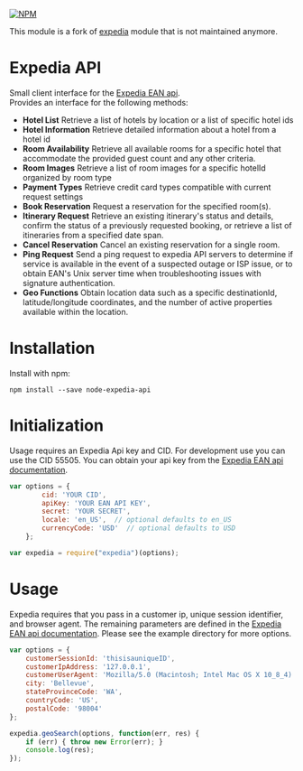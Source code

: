 [![NPM](https://nodei.co/npm/node-expedia-api.png)](https://nodei.co/npm/node-expedia-api/)

This module is a fork of [expedia](https://www.npmjs.com/package/expedia) module that is not maintained anymore.

# Expedia API

Small client interface for the [Expedia EAN api](http://developer.ean.com/).<br>
Provides an interface for the following methods:

- **Hotel List** Retrieve a list of hotels by location or a list of specific hotel ids
- **Hotel Information** Retrieve detailed information about a hotel from a hotel id
- **Room Availability** Retrieve all available rooms for a specific hotel that accommodate the provided guest count and any other criteria.
- **Room Images** Retrieve a list of room images for a specific hotelId organized by room type
- **Payment Types** Retrieve credit card types compatible with current request settings
- **Book Reservation** Request a reservation for the specified room(s).
- **Itinerary Request** Retrieve an existing itinerary's status and details, confirm the status of a previously requested booking, or retrieve a list of itineraries from a specified date span.
- **Cancel Reservation** Cancel an existing reservation for a single room.
- **Ping Request** Send a ping request to expedia API servers to determine if service is available in the event of a suspected outage or ISP issue, or to obtain EAN's Unix server time when troubleshooting issues with signature authentication.
- **Geo Functions** Obtain location data such as a specific destinationId, latitude/longitude coordinates, and the number of active properties available within the location.

# Installation

Install with npm:

```
npm install --save node-expedia-api
```

# Initialization

Usage requires an Expedia Api key and CID. For development use you can use the CID 55505\. You can obtain your api key from the [Expedia EAN api documentation](http://developer.ean.com/).

```javascript
var options = {
        cid: 'YOUR CID',
        apiKey: 'YOUR EAN API KEY',
        secret: 'YOUR SECRET',
        locale: 'en_US',  // optional defaults to en_US
        currencyCode: 'USD'  // optional defaults to USD
    };

var expedia = require("expedia")(options);
```

# Usage

Expedia requires that you pass in a customer ip, unique session identifier, and browser agent. The remaining parameters are defined in the [Expedia EAN api documentation](http://developer.ean.com/). Please see the example directory for more options.

```javascript
var options = {
    customerSessionId: 'thisisauniqueID',
    customerIpAddress: '127.0.0.1',
    customerUserAgent: 'Mozilla/5.0 (Macintosh; Intel Mac OS X 10_8_4) AppleWebKit/537.36 (KHTML, like Gecko)',
    city: 'Bellevue',
    stateProvinceCode: 'WA',
    countryCode: 'US',
    postalCode: '98004'
};

expedia.geoSearch(options, function(err, res) {
    if (err) { throw new Error(err); }
    console.log(res);
});
```
